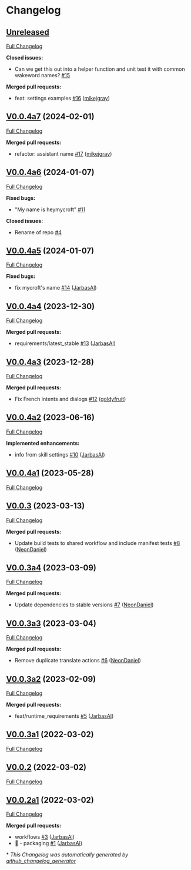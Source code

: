 # Changelog

## [Unreleased](https://github.com/OpenVoiceOS/skill-ovos-personal/tree/HEAD)

[Full Changelog](https://github.com/OpenVoiceOS/skill-ovos-personal/compare/V0.0.4a7...HEAD)

**Closed issues:**

- Can we get this out into a helper function and unit test it with common wakeword names? [\#15](https://github.com/OpenVoiceOS/skill-ovos-personal/issues/15)

**Merged pull requests:**

- feat: settings examples [\#16](https://github.com/OpenVoiceOS/skill-ovos-personal/pull/16) ([mikejgray](https://github.com/mikejgray))

## [V0.0.4a7](https://github.com/OpenVoiceOS/skill-ovos-personal/tree/V0.0.4a7) (2024-02-01)

[Full Changelog](https://github.com/OpenVoiceOS/skill-ovos-personal/compare/V0.0.4a6...V0.0.4a7)

**Merged pull requests:**

- refactor: assistant name [\#17](https://github.com/OpenVoiceOS/skill-ovos-personal/pull/17) ([mikejgray](https://github.com/mikejgray))

## [V0.0.4a6](https://github.com/OpenVoiceOS/skill-ovos-personal/tree/V0.0.4a6) (2024-01-07)

[Full Changelog](https://github.com/OpenVoiceOS/skill-ovos-personal/compare/V0.0.4a5...V0.0.4a6)

**Fixed bugs:**

- "My name is heymycroft" [\#11](https://github.com/OpenVoiceOS/skill-ovos-personal/issues/11)

**Closed issues:**

- Rename of repo [\#4](https://github.com/OpenVoiceOS/skill-ovos-personal/issues/4)

## [V0.0.4a5](https://github.com/OpenVoiceOS/skill-ovos-personal/tree/V0.0.4a5) (2024-01-07)

[Full Changelog](https://github.com/OpenVoiceOS/skill-ovos-personal/compare/V0.0.4a4...V0.0.4a5)

**Fixed bugs:**

- fix mycroft's name [\#14](https://github.com/OpenVoiceOS/skill-ovos-personal/pull/14) ([JarbasAl](https://github.com/JarbasAl))

## [V0.0.4a4](https://github.com/OpenVoiceOS/skill-ovos-personal/tree/V0.0.4a4) (2023-12-30)

[Full Changelog](https://github.com/OpenVoiceOS/skill-ovos-personal/compare/V0.0.4a3...V0.0.4a4)

**Merged pull requests:**

- requirements/latest\_stable [\#13](https://github.com/OpenVoiceOS/skill-ovos-personal/pull/13) ([JarbasAl](https://github.com/JarbasAl))

## [V0.0.4a3](https://github.com/OpenVoiceOS/skill-ovos-personal/tree/V0.0.4a3) (2023-12-28)

[Full Changelog](https://github.com/OpenVoiceOS/skill-ovos-personal/compare/V0.0.4a2...V0.0.4a3)

**Merged pull requests:**

- Fix French intents and dialogs [\#12](https://github.com/OpenVoiceOS/skill-ovos-personal/pull/12) ([goldyfruit](https://github.com/goldyfruit))

## [V0.0.4a2](https://github.com/OpenVoiceOS/skill-ovos-personal/tree/V0.0.4a2) (2023-06-16)

[Full Changelog](https://github.com/OpenVoiceOS/skill-ovos-personal/compare/V0.0.4a1...V0.0.4a2)

**Implemented enhancements:**

- info from skill settings [\#10](https://github.com/OpenVoiceOS/skill-ovos-personal/pull/10) ([JarbasAl](https://github.com/JarbasAl))

## [V0.0.4a1](https://github.com/OpenVoiceOS/skill-ovos-personal/tree/V0.0.4a1) (2023-05-28)

[Full Changelog](https://github.com/OpenVoiceOS/skill-ovos-personal/compare/V0.0.3...V0.0.4a1)

## [V0.0.3](https://github.com/OpenVoiceOS/skill-ovos-personal/tree/V0.0.3) (2023-03-13)

[Full Changelog](https://github.com/OpenVoiceOS/skill-ovos-personal/compare/V0.0.3a4...V0.0.3)

**Merged pull requests:**

- Update build tests to shared workflow and include manifest tests [\#8](https://github.com/OpenVoiceOS/skill-ovos-personal/pull/8) ([NeonDaniel](https://github.com/NeonDaniel))

## [V0.0.3a4](https://github.com/OpenVoiceOS/skill-ovos-personal/tree/V0.0.3a4) (2023-03-09)

[Full Changelog](https://github.com/OpenVoiceOS/skill-ovos-personal/compare/V0.0.3a3...V0.0.3a4)

**Merged pull requests:**

- Update dependencies to stable versions [\#7](https://github.com/OpenVoiceOS/skill-ovos-personal/pull/7) ([NeonDaniel](https://github.com/NeonDaniel))

## [V0.0.3a3](https://github.com/OpenVoiceOS/skill-ovos-personal/tree/V0.0.3a3) (2023-03-04)

[Full Changelog](https://github.com/OpenVoiceOS/skill-ovos-personal/compare/V0.0.3a2...V0.0.3a3)

**Merged pull requests:**

- Remove duplicate translate actions [\#6](https://github.com/OpenVoiceOS/skill-ovos-personal/pull/6) ([NeonDaniel](https://github.com/NeonDaniel))

## [V0.0.3a2](https://github.com/OpenVoiceOS/skill-ovos-personal/tree/V0.0.3a2) (2023-02-09)

[Full Changelog](https://github.com/OpenVoiceOS/skill-ovos-personal/compare/V0.0.3a1...V0.0.3a2)

**Merged pull requests:**

- feat/runtime\_requirements [\#5](https://github.com/OpenVoiceOS/skill-ovos-personal/pull/5) ([JarbasAl](https://github.com/JarbasAl))

## [V0.0.3a1](https://github.com/OpenVoiceOS/skill-ovos-personal/tree/V0.0.3a1) (2022-03-02)

[Full Changelog](https://github.com/OpenVoiceOS/skill-ovos-personal/compare/V0.0.2...V0.0.3a1)

## [V0.0.2](https://github.com/OpenVoiceOS/skill-ovos-personal/tree/V0.0.2) (2022-03-02)

[Full Changelog](https://github.com/OpenVoiceOS/skill-ovos-personal/compare/V0.0.2a1...V0.0.2)

## [V0.0.2a1](https://github.com/OpenVoiceOS/skill-ovos-personal/tree/V0.0.2a1) (2022-03-02)

[Full Changelog](https://github.com/OpenVoiceOS/skill-ovos-personal/compare/5c02b2a7cf7f5950a0e252e194c40e37012ce264...V0.0.2a1)

**Merged pull requests:**

- workflows [\#3](https://github.com/OpenVoiceOS/skill-ovos-personal/pull/3) ([JarbasAl](https://github.com/JarbasAl))
- :tada: - packaging [\#1](https://github.com/OpenVoiceOS/skill-ovos-personal/pull/1) ([JarbasAl](https://github.com/JarbasAl))



\* *This Changelog was automatically generated by [github_changelog_generator](https://github.com/github-changelog-generator/github-changelog-generator)*
